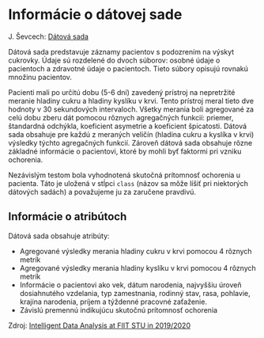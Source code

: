 # Informácie o dátovej sade

J. Ševcech: [Dátová sada](https://drive.google.com/drive/folders/1qsPo2LLpPypq9IQZViOZ4rFZg5IA4ccR)

Dátová sada predstavuje záznamy pacientov s podozrením na výskyt cukrovky. 
Údaje sú rozdelené do dvoch súborov: osobné údaje o pacientoch a zdravotné údaje o pacientoch. Tieto súbory opisujú rovnakú množinu pacientov.

Pacienti mali po určitú dobu (5-6 dní) zavedený prístroj na nepretržité meranie hladiny cukru a hladiny kyslíku v krvi. Tento prístroj meral tieto dve hodnoty v 30 sekundových intervaloch. Všetky merania boli agregované za celú dobu zberu dát pomocou rôznych agregačných funkcií: priemer, štandardná odchýkla, koeficient asymetrie a koeficient špicatosti. Dátová sada obsahuje pre každú z meraných veličín (hladina cukru a kyslíka v krvi) výsledky týchto agregačných funkcií. Zároveň dátová sada obsahuje rôzne základné informácie o pacientovi, ktoré by mohli byť faktormi pri vzniku ochorenia.

Nezávislým testom bola vyhodnotená skutočná prítomnosť ochorenia u pacienta. Táto je uložená v stĺpci `class` (názov sa môže líšiť pri niektorých dátových sadách) a považujeme ju za zaručene pravdivú.

## Informácie o atribútoch

Dátová sada obsahuje atribúty:
- Agregované výsledky merania hladiny cukru v krvi pomocou 4 rôznych metrík
- Agregované výsledky merania hladiny kyslíku v krvi pomocou 4 rôznych metrík
- Informácie o  pacientovi ako vek, dátum narodenia, najvyššiu úroveň dosiahnutého vzdelania, typ zamestnania, rodinný stav, rasa, pohlavie, krajina narodenia, príjem a týždenné pracovné zaťaženie.
- Závislú premennú indikujúcu skutočnú prítomnosť ochorenia

Zdroj: [Intelligent Data Analysis at FIIT STU in 2019/2020](https://github.com/robom/IAU-2019-2020)
